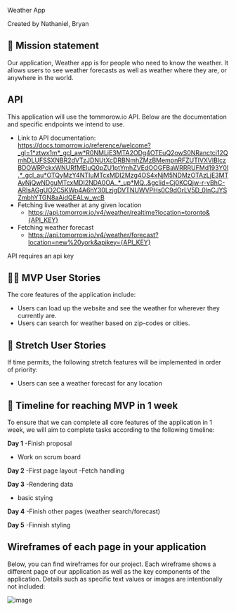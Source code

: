 Weather App

Created by Nathaniel, Bryan

## 🚀 Mission statement

Our application, Weather app is for people who need to know the weather. It allows users to see weather forecasts as well as weather where they are, or anywhere in the world.

## API

This application will use the tommorow.io API. Below are the documentation and specific endpoints we intend to use.

- Link to API documentation: https://docs.tomorrow.io/reference/welcome?_gl=1*ztwx1m*_gcl_aw*R0NMLjE3MTA2ODg4OTEuQ2owS0NRanctci12QmhDLUFSSXNBR2dVTzJDNUtXcDRBNmhZMzBMempnRFZUTlVXVlBIczBDOWRPckxWNURfMEluQ0pZU1ptYmhZVEdOOGFBaWRRRUFMd193Y0I.*_gcl_au*OTQyMzY4NTIuMTcxMDI2Mzg4OS4xNjM5NDMzOTAzLjE3MTAyNjQwNDguMTcxMDI2NDA0OA..*_up*MQ..&gclid=Cj0KCQjw-r-vBhC-ARIsAGgUO2C5KWp4A6hY30LzjgDVTNUWVPHs0C9dOrLV5D_0InCJYSZmbhYTGN8aAidQEALw_wcB
- Fetching live weather at any given location
  - https://api.tomorrow.io/v4/weather/realtime?location=toronto&{API_KEY}
- Fetching weather forecast
  - https://api.tomorrow.io/v4/weather/forecast?location=new%20york&apikey={API_KEY}


API requires an api key

## 👩‍💻 MVP User Stories

The core features of the application include:

* Users can load up the website and see the weather for wherever they currently are.
* Users can search for weather based on zip-codes or cities.

## 🤔 Stretch User Stories

If time permits, the following stretch features will be implemented in order of priority:
* Users can see a weather forecast for any location


## 📆 Timeline for reaching MVP in 1 week

To ensure that we can complete all core features of the application in 1 week, we will aim to complete tasks according to the following timeline:

**Day 1**
-Finish proposal
- Work on scrum board


**Day 2**
-First page layout
-Fetch handling

**Day 3**
-Rendering data
- basic stying 

**Day 4**
-Finish other pages (weather search/forecast)

**Day 5**
-Finnish styling 
## Wireframes of each page in your application

Below, you can find wireframes for our project. Each wireframe shows a different page of our application as well as the key components of the application. Details such as specific text values or images are intentionally not included:

![image](https://github.com/react-api-marcy/app/assets/146129297/af7664a7-8e24-4e63-9364-ab74ec874964)


